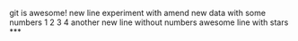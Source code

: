 git is awesome!
new line
experiment with amend
new data with some numbers 1 2 3 4
another new line without numbers
awesome line with stars ***

